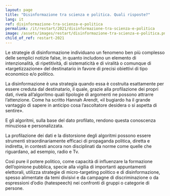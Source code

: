 ```yaml
---
layout: page
title: "Disinformazione tra scienza e politica. Quali risposte?"
lang: it
ref: disinformazione-tra-scienza-e-politica
permalink: /it/restart/2021/disinformazione-tra-scienza-e-politica
image: /assets/images/restart/disinformazione-tra-scienza-e-politica.png
child_of_ref: restart-2021
---
```


Le strategie di disinformazione individuano un fenomeno ben più complesso delle
semplici notizie false, in quanto includono un elemento di intenzionalità, di
ripetitività, di sistematicità e di viralità o comunque di «targetizzazione»
del destinatario in favore di precisi obiettivi di tipo economico e/o politico.

La disinformazione è una strategia quando essa è costruita esattamente per
essere creduta dal destinatario, il quale, grazie alla profilazione dei propri
dati, rivela all’algoritmo quali tipologie di argomenti ne possono attrarre
l’attenzione. Come ha scritto Hannah Arendt, «il bugiardo ha il grande
vantaggio di sapere in anticipo cosa l’ascoltatore desidera o si aspetta di
sentire».

E gli algoritmi, sulla base del dato profilato, rendono questa conoscenza
minuziosa e personalizzata.

La profilazione dei dati e la distorsione degli algoritmi possono essere
strumenti straordinariamente efficaci di propaganda politica, diretta e
indiretta, in contesti ancora non disciplinati da norme come quelle che
riguardano, ad esempio, radio e Tv.

Così pure il potere politico, come capacità di influenzare la formazione
dell’opinione pubblica, specie alla vigilia di importanti appuntamenti
elettorali, utilizza strategie di micro-targeting politico e di
disinformazione, spesso alimentate da temi divisivi e da campagne di
discriminazione o da espressioni d’odio (hatespeech) nei confronti di gruppi o
categorie di persone.

